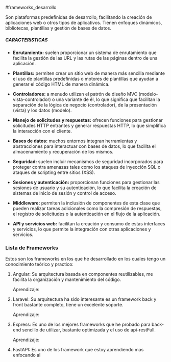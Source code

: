 #frameworks_desarrollo

Son plataformas predefinidas de desarrollo, facilitando la creación de aplicaciones web o otros tipos de aplicativos. Tienen enfoques dinámicos, bibliotecas, plantillas y gestión de bases de datos.

##### CARACTERISTICAS

- **Enrutamiento:** suelen proporcionar un sistema de enrutamiento que facilita la gestión de las URL y las rutas de las páginas dentro de una aplicación.

- **Plantillas:** permiten crear un sitio web de manera más sencilla mediante el uso de plantillas predefinidas o motores de plantillas que ayudan a generar el código HTML de manera dinámica.

- **Controladores:** a menudo utilizan el patrón de diseño MVC (modelo-vista-controlador) o una variante de él, lo que significa que facilitan la separación de la lógica de negocio (controlador), de la presentación (vista) y los datos (modelo).

- **Manejo de solicitudes y respuestas:** ofrecen funciones para gestionar solicitudes HTTP entrantes y generar respuestas HTTP, lo que simplifica la interacción con el cliente.

- **Bases de datos:** muchos entornos integran herramientas y abstracciones para interactuar con bases de datos, lo que facilita el almacenamiento y recuperación de los mismos.

- **Seguridad:** suelen incluir mecanismos de seguridad incorporados para proteger contra amenazas tales como los ataques de inyección SQL o ataques de scripting entre sitios (XSS).

- **Sesiones y autenticación:** proporcionan funciones para gestionar las sesiones de usuario y su autenticación, lo que facilita la creación de sistemas de inicio de sesión y control de acceso.

- **Middleware:** permiten la inclusión de componentes de esta clase que pueden realizar tareas adicionales como la compresión de respuestas, el registro de solicitudes o la autenticación en el flujo de la aplicación.

- **API y servicios web:** facilitan la creación y consumo de estas interfaces y servicios, lo que permite la integración con otras aplicaciones y servicios.


### Lista de Frameworks 

Estos son los frameworks en los que he desarrollado en los cuales tengo un conocimiento teórico y practico:

1. Angular: Su arquitectura basada en componentes reutilizables, me facilita la organización y mantenimiento del código.
   
   Aprendizaje: 
   
2. Laravel:  Su arquitectura ha sido interesante es un framework back y front bastante completo, tiene un excelente soporte.
   
   Aprendizaje: 
   
3. Express: Es uno de los mejores frameworks que he probado para back-end sencillo de utilizar, bastante optimizada y el uso de api-restFull.
   
   Aprendizaje:

4.  FastAPI:  Es uno de los framework que estoy aprendiendo mas enfocando al 
   
   
   